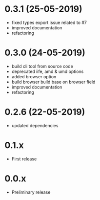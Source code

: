 # 0.3.1 (25-05-2019)

* fixed types export issue related to #7
* improved documentation
* refactoring

# 0.3.0 (24-05-2019)

* build cli tool from source code
* deprecated iife, amd & umd options
* added browser option
* build browser build base on browser field
* improved documentation
* refactoring

# 0.2.6 (22-05-2019)

* updated dependencies

# 0.1.x

* First release

# 0.0.x

* Preliminary release
